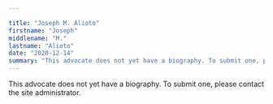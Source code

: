 ```yaml
---

title: "Joseph M. Alioto"
firstname: "Joseph"
middlename: "M."
lastname: "Alioto"
date: "2020-12-14"
summary: "This advocate does not yet have a biography. To submit one, please contact the site administrator."
---
```

This advocate does not yet have a biography. To submit one, please contact the site administrator.

